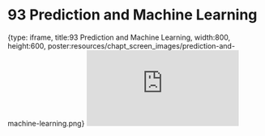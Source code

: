 # 93 Prediction and Machine Learning
 
{type: iframe, title:93 Prediction and Machine Learning, width:800, height:600, poster:resources/chapt_screen_images/prediction-and-machine-learning.png}
![](https://datatrail-jhu.github.io/DataTrail_ReOrg/no_toc/prediction-and-machine-learning.html)
 

 
